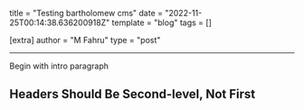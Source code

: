 title = "Testing bartholomew cms"
date = "2022-11-25T00:14:38.636200918Z"
template = "blog"
tags = []

[extra]
author = "M Fahru"
type = "post"

---

Begin with intro paragraph

<!-- Ideally, for SEO there should be an image after the first paragraph or two -->

## Headers Should Be Second-level, Not First
